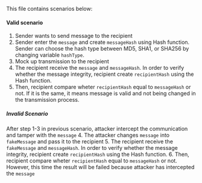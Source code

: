 This file contains scenarios below:
#### Valid scenario
1. Sender wants to send message to the recipient
2. Sender enter the ```message``` and create ```messageHash``` using Hash function. Sender can choose the hash type between MD5, SHA1, or SHA256 by changing variable ```hashType```.
3. Mock up transmission to the recipient
4. The recipient receive the ```message``` and ```messageHash```. In order to verify whether the message integrity, recipient create ```recipientHash``` using the Hash function.
5. Then, recipient compare wheter ```recipientHash``` equal to ```messageHash``` or not. If it is the same, it means message is valid and not being changed in the transmission process.

##### Invalid Scenario
After step 1-3 in previous scenario, attacker intercept the communication and tamper with the ```message```
4. The attacker changes ```message``` into ```fakeMessage``` and pass it to the recipient
5. The recipient receive the ```fakeMessage``` and ```messageHash```. In order to verify whether the message integrity, recipient create ```recipientHash``` using the Hash function.
6. Then, recipient compare wheter ```recipientHash``` equal to ```messageHash``` or not. However, this time the result will be failed because attacker has intercepted the ```message```
